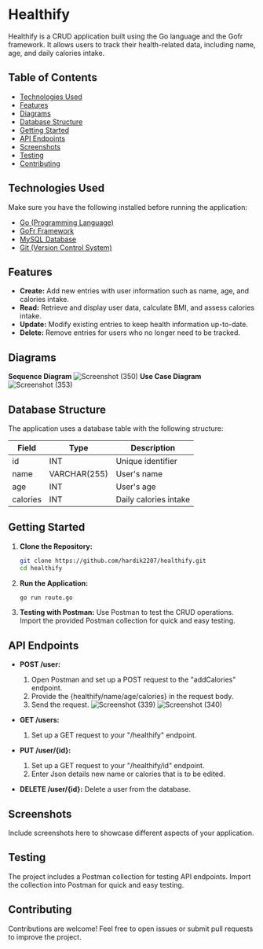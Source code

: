 # Healthify

Healthify is a CRUD application built using the Go language and the Gofr framework. It allows users to track their health-related data, including name, age, and daily calories intake.

## Table of Contents

- [Technologies Used](#features)
- [Features](#features)
- [Diagrams](#diagrams)
- [Database Structure](#features)
- [Getting Started](#getting-started)
- [API Endpoints](#api-endpoints)
- [Screenshots](#screenshots)
- [Testing](#testing)
- [Contributing](#contributing)

## Technologies Used
Make sure you have the following installed before running the application:

- [Go (Programming Language)](https://golang.org/dl/)
- [GoFr Framework](https://gofr.dev/)
- [MySQL Database](https://dev.mysql.com/downloads/) 
- [Git (Version Control System)](https://git-scm.com/downloads/)
## Features

- **Create:** Add new entries with user information such as name, age, and calories intake.
- **Read:** Retrieve and display user data, calculate BMI, and assess calories intake.
- **Update:** Modify existing entries to keep health information up-to-date.
- **Delete:** Remove entries for users who no longer need to be tracked.

## Diagrams

**Sequence Diagram** ![Screenshot (350)](https://github.com/HARDIK2207/Healthify/assets/84044856/84d46d16-50ef-4897-8e2d-a0a876956010)
**Use Case Diagram** ![Screenshot (353)](https://github.com/HARDIK2207/Healthify/assets/84044856/2637ac0b-768a-4544-b482-3461732ce885)


## Database Structure

The application uses a database table with the following structure:

| Field    | Type         | Description                   |
|----------|--------------|-------------------------------|
| id       | INT          | Unique identifier             |
| name     | VARCHAR(255) | User's name                   |
| age      | INT          | User's age                    |
| calories | INT          | Daily calories intake         |


## Getting Started

1. **Clone the Repository:**
    ```bash
    git clone https://github.com/hardik2207/healthify.git
    cd healthify
    ```

2. **Run the Application:**
    ```bash
    go run route.go
    ```

5. **Testing with Postman:**
    Use Postman to test the CRUD operations. Import the provided Postman collection for quick and easy testing.

## API Endpoints

- **POST /user:** 
     1. Open Postman and set up a POST request to the "addCalories" endpoint.
     2. Provide the {healthify/name/age/calories} in the request body.
     3. Send the request.
    ![Screenshot (339)](https://github.com/HARDIK2207/Healthify/assets/84044856/a1d5ceb7-7429-4eb8-a311-50ce7aa82851)
    ![Screenshot (340)](https://github.com/HARDIK2207/Healthify/assets/84044856/c3a1bf31-6c4c-4547-98ef-44267d4ca1af)


- **GET /users:**
    1. Set up a GET request to your "/healthify" endpoint.
      

- **PUT /user/{id}:**

    1. Set up a GET request to your "/healthify/id" endpoint.
    2. Enter Json details new name or calories that is to be edited.

- **DELETE /user/{id}:** Delete a user from the database.

## Screenshots

Include screenshots here to showcase different aspects of your application.


## Testing

The project includes a Postman collection for testing API endpoints. Import the collection into Postman for quick and easy testing.

## Contributing

Contributions are welcome! Feel free to open issues or submit pull requests to improve the project.




